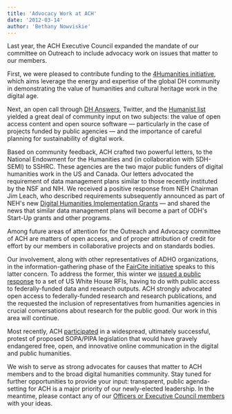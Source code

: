 ```yaml
---
title: 'Advocacy Work at ACH'
date: '2012-03-14'
author: 'Bethany Nowviskie'
---
```

Last year, the ACH Executive Council expanded the mandate of our committee on Outreach to include advocacy work on issues that matter to our members.

First, we were pleased to contribute funding to the [4Humanities initiative](http://humanistica.ualberta.ca/), which aims leverage the energy and expertise of the global DH community in demonstrating the value of humanities and cultural heritage work in the digital age.

Next, an open call through [DH Answers](http://digitalhumanities.org/answers/), Twitter, and the [Humanist list](http://www.digitalhumanities.org/humanist/) yielded a great deal of community input on two subjects: the value of open access content and open source software — particularly in the case of projects funded by public agencies — and the importance of careful planning for sustainability of digital work.

Based on community feedback, ACH crafted two powerful letters, to the National Endowment for the Humanities and (in collaboration with SDH-SEMI) to SSHRC. These agencies are the two major public funders of digital humanities work in the US and Canada. Our letters advocated the requirement of data management plans similar to those recently instituted by the NSF and NIH. We received a positive response from NEH Chairman Jim Leach, who described requirements subsequently announced as part of NEH's new [Digital Humanities Implementation Grants](http://www.neh.gov/grants/guidelines/digitalhumanitiesimplementation.html) — and shared the news that similar data management plans will become a part of ODH's Start-Up grants and other programs.

Among future areas of attention for the Outreach and Advocacy committee of ACH are matters of open access, and of proper attribution of credit for effort by our members in collaborative projects and on standards bodies.

Our involvement, along with other representatives of ADHO organizations, in the information-gathering phase of the [FairCite initiative](http://faircite.wordpress.com/) speaks to this latter concern. To address the former, this winter we [issued a public response](/news/2012/01/ach-response-white-house-rfis-open-access-research) to a set of US White House RFIs, having to do with public access to federally-funded data and research outputs. ACH strongly advocated open access to federally-funded research and research publications, and the requested the inclusion of representatives from humanities agencies in crucial conversations about research for the public good. Our work in this area will continue.

Most recently, ACH [participated](http://us2.campaign-archive2.com/?u=dedf14e24c9607061dd051606&id=f9c3b7314a) in a widespread, ultimately successful, protest of proposed SOPA/PIPA legislation that would have gravely endangered free, open, and innovative online communication in the digital and public humanities.

We wish to serve as strong advocates for causes that matter to ACH members and to the broad digital humanities community. Stay tuned for further opportunities to provide your input: transparent, public agenda-setting for ACH is a major priority of our newly-elected leadership. In the meantime, please contact any of our [Officers or Executive Council members](/about/officers) with your ideas.